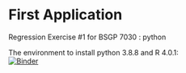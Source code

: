 # First Application

Regression Exercise #1 for BSGP 7030 : python

The environment to install python 3.8.8 and R 4.0.1:  
[![Binder](https://mybinder.org/badge_logo.svg)](https://mybinder.org/v2/gh/hsinlun0415/regex1.git/HEAD)

